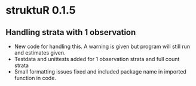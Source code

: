 # struktuR 0.1.5

## Handling strata with 1 observation
* New code for handling this. A warning is given but program will still run and estimates given. 
* Testdata and unittests added for 1 observation strata and full count strata 
* Small formatting issues fixed and included package name in imported function in code.

